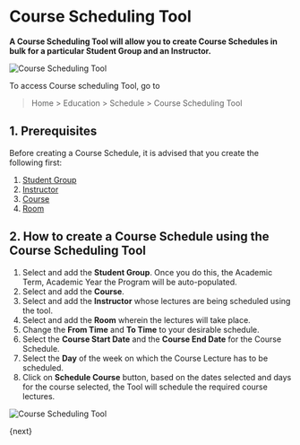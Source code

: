 <!-- add-breadcrumbs -->
# Course Scheduling Tool 

**A Course Scheduling Tool will allow you to create Course Schedules in bulk for a particular Student Group and an Instructor.**

![Course Scheduling Tool](/docs/assets/img/education/education-course-schedule-1.png)

To access Course scheduling Tool, go to 

> Home > Education > Schedule > Course Scheduling Tool

## 1. Prerequisites

Before creating a Course Schedule, it is advised that you create the following first:

1. [Student Group](/docs/user/manual/en/education/student-group)
1. [Instructor](/docs/user/manual/en/education/instructor)
1. [Course](/docs/user/manual/en/education/course)
1. [Room](/docs/user/manual/en/education/room)

## 2. How to create a Course Schedule using the Course Scheduling Tool

1. Select and add the **Student Group**. Once you do this, the Academic Term, Academic Year the Program will be auto-populated.
1. Select and add the **Course**.
1. Select and add the **Instructor** whose lectures are being scheduled using the tool.
1. Select and add the **Room** wherein the lectures will take place.
1. Change the **From Time** and **To Time** to your desirable schedule.
1. Select the **Course Start Date** and the **Course End Date** for the Course Schedule.
1. Select the **Day** of the week on which the Course Lecture has to be scheduled.
1. Click on **Schedule Course** button, based on the dates selected and days for the course selected, the Tool will schedule the required course lectures.

![Course Scheduling Tool](/docs/assets/img/education/education-course-scheduling-tool.gif)


{next}

